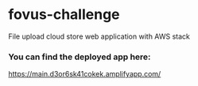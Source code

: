 # fovus-challenge
File upload cloud store web application with AWS stack

### You can find the deployed app here:
https://main.d3or6sk41cokek.amplifyapp.com/

